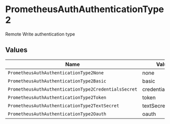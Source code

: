# PrometheusAuthAuthenticationType2

Remote Write authentication type


## Values

| Name                                                 | Value                                                |
| ---------------------------------------------------- | ---------------------------------------------------- |
| `PrometheusAuthAuthenticationType2None`              | none                                                 |
| `PrometheusAuthAuthenticationType2Basic`             | basic                                                |
| `PrometheusAuthAuthenticationType2CredentialsSecret` | credentialsSecret                                    |
| `PrometheusAuthAuthenticationType2Token`             | token                                                |
| `PrometheusAuthAuthenticationType2TextSecret`        | textSecret                                           |
| `PrometheusAuthAuthenticationType2Oauth`             | oauth                                                |